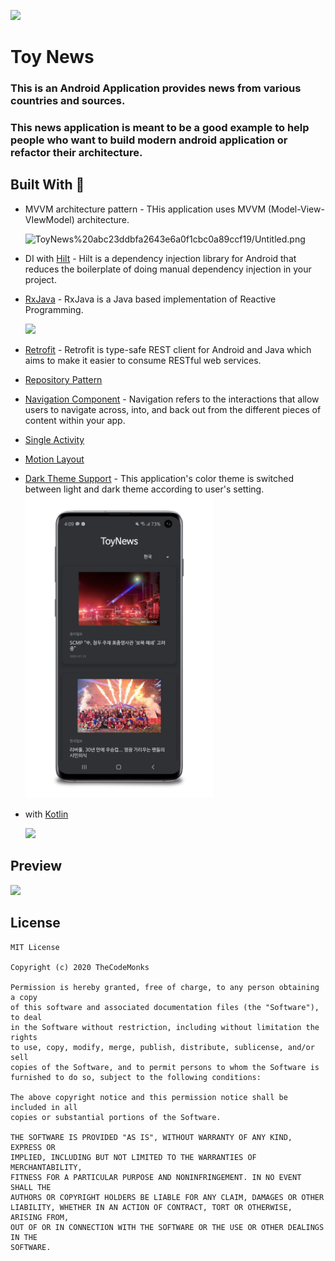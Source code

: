 ![](https://s3.us-west-2.amazonaws.com/secure.notion-static.com/963664f1-2363-4411-b1cd-1e463073a6a5/__3.png?X-Amz-Algorithm=AWS4-HMAC-SHA256&X-Amz-Credential=AKIAT73L2G45O3KS52Y5%2F20200720%2Fus-west-2%2Fs3%2Faws4_request&X-Amz-Date=20200720T143819Z&X-Amz-Expires=86400&X-Amz-Signature=9349eb75b9da599d0299d854a5c675def861562d616fb04c7ad00b28394c10d8&X-Amz-SignedHeaders=host&response-content-disposition=filename%20%3D%22__3.png%22)

# Toy News



### This is an Android Application provides news from various countries and sources.

### This news application is meant to be a good example to help people who want to build modern android application or refactor their architecture.    

  
## Built With 🔧

- MVVM architecture pattern - THis application uses MVVM (Model-View-VIewModel) architecture.

    ![ToyNews%20abc23ddbfa2643e6a0f1cbc0a89ccf19/Untitled.png](https://s3.us-west-2.amazonaws.com/secure.notion-static.com/4b0ca873-9dc6-4445-9760-80af98626351/Untitled.png?X-Amz-Algorithm=AWS4-HMAC-SHA256&X-Amz-Credential=AKIAT73L2G45O3KS52Y5%2F20200720%2Fus-west-2%2Fs3%2Faws4_request&X-Amz-Date=20200720T150604Z&X-Amz-Expires=86400&X-Amz-Signature=b50b417c65a4ebaae4310973bc605692ba5fd0e1d9236dba5ed1175aca3e4584&X-Amz-SignedHeaders=host&response-content-disposition=filename%20%3D%22Untitled.png%22)

- DI with [Hilt](https://developer.android.com/training/dependency-injection/hilt-android) - Hilt is a dependency injection library for Android that reduces the boilerplate of doing manual dependency injection in your project.
- [RxJava](http://reactivex.io/) - RxJava is a Java based implementation of Reactive Programming.

    <img src="https://s3.us-west-2.amazonaws.com/secure.notion-static.com/f335de63-c00f-47e4-aa7b-d13eb9722471/Untitled.png?X-Amz-Algorithm=AWS4-HMAC-SHA256&X-Amz-Credential=AKIAT73L2G45O3KS52Y5%2F20200720%2Fus-west-2%2Fs3%2Faws4_request&X-Amz-Date=20200720T150621Z&X-Amz-Expires=86400&X-Amz-Signature=3fcb8509612ae512eb3353a7ba4b3622286bc60058d9398ba089254a3e7f7dcd&X-Amz-SignedHeaders=host&response-content-disposition=filename%20%3D%22Untitled.png%22" width=600>

- [Retrofit](https://github.com/square/retrofit) - Retrofit is type-safe REST client for Android and Java which aims to make it easier to consume RESTful web services.
- [Repository Pattern](https://proandroiddev.com/the-real-repository-pattern-in-android-efba8662b754)
- [Navigation Component](https://developer.android.com/guide/navigation/navigation-getting-started) - Navigation refers to the interactions that allow users to navigate across, into, and back out from the different pieces of content within your app.
- [Single Activity](https://medium.com/rosberryapps/a-single-activity-android-application-why-not-fa2a5458a099)
- [Motion Layout](https://developer.android.com/training/constraint-layout/motionlayout)
- [Dark Theme Support](https://developer.android.com/guide/topics/ui/look-and-feel/darktheme) - This application's color theme is switched between light and dark theme according to user's setting.<img src="https://github.com/jaeyeong951/toynews/blob/master/dark_theme_screen.jpg" width=300>
- with [Kotlin](https://kotlinlang.org/)

    <img src="https://s3.us-west-2.amazonaws.com/secure.notion-static.com/945e8d3f-f913-497d-a83f-8fdfc12f4502/kotlin.png?X-Amz-Algorithm=AWS4-HMAC-SHA256&X-Amz-Credential=AKIAT73L2G45O3KS52Y5%2F20200720%2Fus-west-2%2Fs3%2Faws4_request&X-Amz-Date=20200720T150637Z&X-Amz-Expires=86400&X-Amz-Signature=69822fc62533a60e37d8f4ba4f04c819c88bd82892c4a97bfd13b43dd40bf1ac&X-Amz-SignedHeaders=host&response-content-disposition=filename%20%3D%22kotlin.png%22" width=600>

## Preview
![](https://media.giphy.com/media/SU2EFUMlTaGLZ9kane/giphy.gif)

## License
```
MIT License

Copyright (c) 2020 TheCodeMonks

Permission is hereby granted, free of charge, to any person obtaining a copy
of this software and associated documentation files (the "Software"), to deal
in the Software without restriction, including without limitation the rights
to use, copy, modify, merge, publish, distribute, sublicense, and/or sell
copies of the Software, and to permit persons to whom the Software is
furnished to do so, subject to the following conditions:

The above copyright notice and this permission notice shall be included in all
copies or substantial portions of the Software.

THE SOFTWARE IS PROVIDED "AS IS", WITHOUT WARRANTY OF ANY KIND, EXPRESS OR
IMPLIED, INCLUDING BUT NOT LIMITED TO THE WARRANTIES OF MERCHANTABILITY,
FITNESS FOR A PARTICULAR PURPOSE AND NONINFRINGEMENT. IN NO EVENT SHALL THE
AUTHORS OR COPYRIGHT HOLDERS BE LIABLE FOR ANY CLAIM, DAMAGES OR OTHER
LIABILITY, WHETHER IN AN ACTION OF CONTRACT, TORT OR OTHERWISE, ARISING FROM,
OUT OF OR IN CONNECTION WITH THE SOFTWARE OR THE USE OR OTHER DEALINGS IN THE
SOFTWARE.
```
